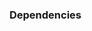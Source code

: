 <div id="title">

### Dependencies
</div>

<div id="body">

<include src="what/unit-inParent-asPanel.md" boilerplate />

</div>